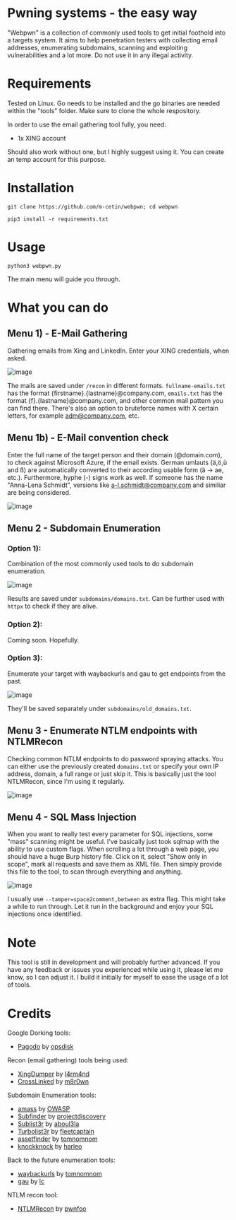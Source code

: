 # Pwning systems - the easy way

"Webpwn" is a collection of commonly used tools to get initial foothold into a targets system. It aims to help penetration testers with collecting email addresses, enumerating subdomains, scanning and exploiting vulnerabilities and a lot more. Do not use it in any illegal activity.

# Requirements

Tested on Linux. Go needs to be installed and the go binaries are needed within the "tools" folder. Make sure to clone the whole respository.

In order to use the email gathering tool fully, you need:

+ 1x XING account

Should also work without one, but I highly suggest using it. You can create an temp account for this purpose.

# Installation

`git clone https://github.com/m-cetin/webpwn; cd webpwn`

`pip3 install -r requirements.txt`

# Usage

`python3 webpwn.py`

The main menu will guide you through.

# What you can do

## Menu 1) - E-Mail Gathering
Gathering emails from Xing and LinkedIn. Enter your XING credentials, when asked. 

![image](https://github.com/m-cetin/webpwn/assets/102237861/bbef7ae8-56ce-4254-a96b-b1d2e5742454)

The mails are saved under `/recon` in different formats. `fullname-emails.txt` has the format {firstname}.{lastname}@company.com, `emails.txt` has the format {f}.{lastname}@company.com, and other common mail pattern you can find there. There's also an option to bruteforce names with X certain letters, for example adm@company.com, etc.

## Menu 1b) - E-Mail convention check
Enter the full name of the target person and their domain (@domain.com), to check against Microsoft Azure, if the email exists. German umlauts (ä,ö,ü and ß) are automatically converted to their according usable form (ä -> ae, etc.). Furthermore, hyphe (-) signs work as well. If someone has the name "Anna-Lena Schmidt", versions like a-l.schmidt@company.com and similiar are being considered. 

![image](https://github.com/m-cetin/webpwn/assets/102237861/4db52e31-225c-4b14-8bbb-ae8640e9685b)

## Menu 2 - Subdomain Enumeration

### Option 1): 
Combination of the most commonly used tools to do subdomain enumeration.

![image](https://github.com/m-cetin/webpwn/assets/102237861/9b202680-f761-4c7e-a73b-42faba813400)

Results are saved under `subdomains/domains.txt`. Can be further used with `httpx` to check if they are alive.

### Option 2): 
Coming soon. Hopefully. 

### Option 3): 
Enumerate your target with waybackurls and gau to get endpoints from the past. 

![image](https://github.com/m-cetin/webpwn/assets/102237861/447cb472-69a7-4b05-bea9-90f2c1b40e12)

They'll be saved separately under `subdomains/old_domains.txt`. 

## Menu 3 - Enumerate NTLM endpoints with NTLMRecon
Checking common NTLM endpoints to do password spraying attacks. You can either use the previously created `domains.txt` or specify your own IP address, domain, a full range or just skip it. This is basically just the tool NTLMRecon, since I'm using it regularly.

![image](https://github.com/m-cetin/webpwn/assets/102237861/c853648c-56d3-4697-b6dc-6a191108c2ac)

## Menu 4 - SQL Mass Injection
When you want to really test every parameter for SQL injections, some "mass" scanning might be useful. I've basically just took sqlmap with the ability to use custom flags. When scrolling a lot through a web page, you should have a huge Burp history file. Click on it, select "Show only in scope", mark all requests and save them as XML file. Then simply provide this file to the tool, to scan through everything and anything.

![image](https://github.com/m-cetin/webpwn/assets/102237861/783429be-7884-4653-a00b-93117e127e36)

I usually use `--tamper=space2comment,between` as extra flag. This might take a while to run through. Let it run in the background and enjoy your SQL injections once identified.

# Note
This tool is still in development and will probably further advanced. If you have any feedback or issues you experienced while using it, please let me know, so I can adjust it. I build it initially for myself to ease the usage of a lot of tools. 

# Credits
Google Dorking tools:
- [Pagodo](https://github.com/opsdisk/pagodo) by [opsdisk](https://github.com/opsdisk)

Recon (email gathering) tools being used:
- [XingDumper](https://github.com/l4rm4nd/XingDumper) by [l4rm4nd](https://github.com/l4rm4nd)
- [CrossLinked](https://github.com/m8r0wn/CrossLinked) by [m8r0wn](https://github.com/m8r0wn)

Subdomain Enumeration tools:
- [amass](https://github.com/OWASP/Amass) by [OWASP](https://github.com/OWASP)
- [Subfinder](https://github.com/projectdiscovery/subfinder) by [projectdiscovery](https://github.com/projectdiscovery)
- [Sublist3r](https://github.com/aboul3la/Sublist3r) by [aboul3la](https://github.com/aboul3la)
- [Turbolist3r](https://github.com/fleetcaptain/Turbolist3r) by [fleetcaptain](https://github.com/fleetcaptain)
- [assetfinder](https://github.com/tomnomnom/assetfinder) by [tomnomnom](https://github.com/tomnomnom)
- [knockknock](https://github.com/harleo/knockknock) by [harleo](https://github.com/harleo)

Back to the future enumeration tools:
- [waybackurls](https://github.com/tomnomnom/waybackurls) by [tomnomnom](https://github.com/tomnomnom)
- [gau](https://github.com/lc/gau) by [lc](https://github.com/lc)

NTLM recon tool:
- [NTLMRecon](https://github.com/pwnfoo/NTLMRecon) by [pwnfoo](https://github.com/pwnfoo)

